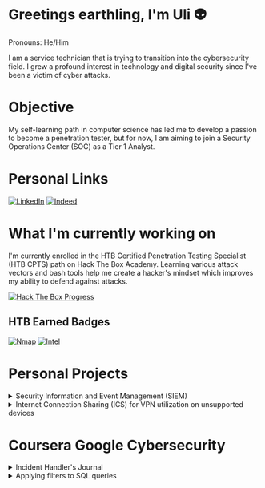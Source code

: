 # Greetings earthling, I'm Uli 👽
Pronouns: He/Him

I am a service technician that is trying to transition into the cybersecurity field. I grew a profound interest in technology and digital security since I've been a victim of cyber attacks.

# Objective
My self-learning path in computer science has led me to develop a passion to become a penetration tester, but for now, I am aiming to join a Security Operations Center (SOC) as a Tier 1 Analyst.

# Personal Links
[![LinkedIn](https://img.shields.io/badge/-LinkedIn-0072b1?&style=for-the-badge&logo=linkedin&logoColor=white)](https://www.linkedin.com/in/ulises-aguilar-46794825a/)
[![Indeed](https://img.shields.io/badge/Indeed-808080?style=for-the-badge&logo=indeed&logoColor=white)](https://profile.indeed.com/p/ulisesa-lfm3n5l)

# What I'm currently working on
I'm currently enrolled in the HTB Certified Penetration Testing Specialist (HTB CPTS) path on Hack The Box Academy. Learning various attack vectors and bash tools help me create a hacker's mindset which improves my ability to defend against attacks.

[![Hack The Box Progress](https://img.shields.io/badge/Hack%20The%20Box-2ecc71?style=for-the-badge&logo=hackthebox&logoColor=white)](https://github.com/uli385899/uli385899/blob/main/.assets/Screenshot%202024-05-14%20155631.png)

## HTB Earned Badges
[![Nmap](https://img.shields.io/badge/Nmap-ffffff?style=for-the-badge&logoColor=grey)](https://academy.hackthebox.com/achievement/badge/5f80b67c-c13b-11ee-891c-bea50ffe6cb4)
[![Intel](https://img.shields.io/badge/Intel-007bff?style=for-the-badge&logoColor=white)](https://academy.hackthebox.com/achievement/badge/ff4c8077-f166-11ee-b18d-bea50ffe6cb4)

# Personal Projects

<details>
<summary>Security Information and Event Management (SIEM)</summary>

## Security Information and Event Management (SIEM)

It's very simple, a virtualized network monitored with the Elastic Cloud SIEM. Here's a dashboard I've created that shows the number of records with its event type and corresponding IP addresses.

<hr>

<img src="https://github.com/uli385899/uli385899/blob/main/.assets/Screenshot%202024-05-28%20154738.png">
<img src="https://github.com/uli385899/uli385899/blob/main/.assets/Screenshot%202024-05-28%20154944.png">

<hr>
</details>

<details>
<summary>Internet Connection Sharing (ICS) for VPN utilization on unsupported devices</summary>

## Internet Connection Sharing (ICS) for VPN utilization on unsupported devices

As a competitive *Tom Clancy's Rainbow Six Siege* player on console, I would experience recurring DDoS attacks. Opposing players would use third-party websites to resolve gamertags to IP addresses, such as Octosniffer and XResolver, using that information to *boot* players offline using DDoS panels.

<hr>

<img src="https://github.com/uli385899/uli385899/blob/main/.assets/Screenshot%202024-05-28%20173445.png">

Due to Xbox's lack of first-party VPN support, I encountered an ongoing infrastructure problem. To safeguard myself, I forwarded a VPN service to my gaming console via Ethernet, utilizing Windows built-in Internet Connection Sharing (ICS) feature on my desktop.

<hr>

<img src="https://github.com/uli385899/uli385899/blob/main/.assets/Untitled1.png">

As you can see, the VPN server has successfully been bridged to my gaming console as I'm connected to a server in the European region.

<hr>
</details>

# Coursera Google Cybersecurity  

<details>
<summary>Incident Handler's Journal</summary>

## Incident Handler's Journal
Throughout my cybersecurity course, I utilized the incident handler's journal, a vital tool for tracking and managing security incidents. This journal provides a detailed record of each incident, including the date, description, tools used, timelines, and additional notes. It serves as a reference for past experiences, helping to improve future responses and ensuring comprehensive documentation for compliance and analysis.

<hr>

Journal Entry: Hospital Ransomware Attack

<img src="https://github.com/uli385899/uli385899/blob/main/.assets/Screenshot%202024-08-30%20211511.png">

<hr>
</details>

<details>
<summary>Applying filters to SQL queries</summary>

## Applying filters to SQL queries
In this project, I was tasked with analyzing and reporting on suspicious activities detected by the organization's monitoring system that occurred outside of regular business hours. The process involved applying various SQL filters to retrieve and examine relevant data, allowing for more efficient identification of potential security incidents.

For a detailed walkthrough of the project, including the SQL queries used and the results obtained, please refer to the PDF linked below:

[View SQL Filters Project PDF](https://github.com/uli385899/uli385899/blob/main/.assets/Apply%20filters%20to%20SQL%20queries%202.pdf)

</details>
